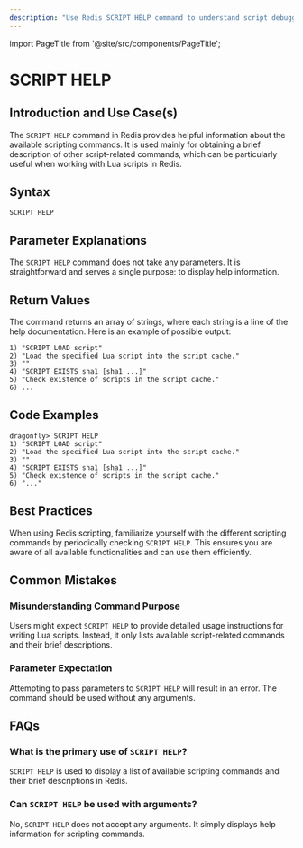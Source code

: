 ```yaml
---
description: "Use Redis SCRIPT HELP command to understand script debugging capabilities."
---
```


import PageTitle from '@site/src/components/PageTitle';

# SCRIPT HELP

<PageTitle title="Redis SCRIPT HELP Explained (Better Than Official Docs)" />

## Introduction and Use Case(s)

The `SCRIPT HELP` command in Redis provides helpful information about the available scripting commands. It is used mainly for obtaining a brief description of other script-related commands, which can be particularly useful when working with Lua scripts in Redis.

## Syntax

```plaintext
SCRIPT HELP
```

## Parameter Explanations

The `SCRIPT HELP` command does not take any parameters. It is straightforward and serves a single purpose: to display help information.

## Return Values

The command returns an array of strings, where each string is a line of the help documentation. Here is an example of possible output:

```plaintext
1) "SCRIPT LOAD script"
2) "Load the specified Lua script into the script cache."
3) ""
4) "SCRIPT EXISTS sha1 [sha1 ...]"
5) "Check existence of scripts in the script cache."
6) ...
```

## Code Examples

```cli
dragonfly> SCRIPT HELP
1) "SCRIPT LOAD script"
2) "Load the specified Lua script into the script cache."
3) ""
4) "SCRIPT EXISTS sha1 [sha1 ...]"
5) "Check existence of scripts in the script cache."
6) "..."
```

## Best Practices

When using Redis scripting, familiarize yourself with the different scripting commands by periodically checking `SCRIPT HELP`. This ensures you are aware of all available functionalities and can use them efficiently.

## Common Mistakes

### Misunderstanding Command Purpose

Users might expect `SCRIPT HELP` to provide detailed usage instructions for writing Lua scripts. Instead, it only lists available script-related commands and their brief descriptions.

### Parameter Expectation

Attempting to pass parameters to `SCRIPT HELP` will result in an error. The command should be used without any arguments.

## FAQs

### What is the primary use of `SCRIPT HELP`?

`SCRIPT HELP` is used to display a list of available scripting commands and their brief descriptions in Redis.

### Can `SCRIPT HELP` be used with arguments?

No, `SCRIPT HELP` does not accept any arguments. It simply displays help information for scripting commands.
